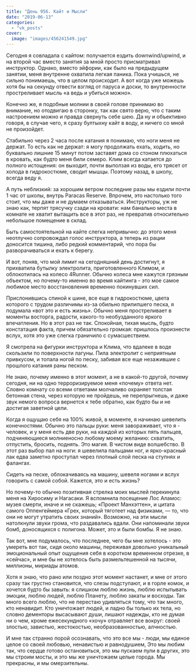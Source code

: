 ```yaml
---
title: "День 956. Кайт и Мысли"
date: "2019-06-13"
categories: 
  - "vk_posts"
cover:
  image: "images/456241549.jpg"
---
```


Сегодня я совладала с кайтом: получается ездить downwind/upwind, и на второй час вместо занятия за мной просто присматривал инструктор. Однако, вместо эйфории, как было на предыдущем занятии, меня внутренне охватила легкая паника. Пока учишься, не сильно понимаешь, что в целом происходит. А вот когда уже можешь хотя бы на секунду отвести взгляд от паруса и доски, то внутренности простреливает мысль «а ведь и убиться можно».

<!--more-->

Конечно же, я подобные молнии в своей голове принимаю во внимание, но отодвигаю в сторонку, так как свято верю, что с таким настроением можно и правда свернуть себе шею. Да ну и объективно говоря, в случае чего, я сразу бултыхну кайт в воду, и ничего со мной не произойдет.

Стабильно через 2 часа после катания я понимаю, что ноги меня не держат. То есть как не держат: я могу продолжать ехать, ходить, но буквально лишние 15 минут потом заставят дома со стоном плюхаться в кровать, как будто меня били семеро. Клим всегда катается до полного истощения: он выходит, почти выползая из воды, его трясет от холода в гидрокостюме, сводит мышцы. Поэтому назад, в школу, всегда веду я.

А путь неблизкий: за хорошим ветром последние разы мы ездили почти 1 час от школы, внутрь Paracas Reserve. Впрочем, это настолько того стоит, что мы даже и не думаем отказываться. Инструкторы, уж не знаю как, терпят трясучку сзади на кровати: нам банально места в комнате не хватит вытащить все в этот раз, не превратив относительно небольшое помещение в склад.

Быть самостоятельной на кайте слегка непривычно: до этого меня неотлучно сопровождал голос инструктора, а теперь из рации доносится тишина, либо редкий комментарий, что пора бы разворачиваться и ехать к берегу.

И вот, поняв, что мой лимит на сегодняшний день достигнут, я прихватила бутылку электролита, приготовленного Климом, и облокотилась на колесо 4Runner. Обычно колеса мне кажутся грязным объектом, но почему-то именно во время кайтинга - это мое самое любимое место восстановления временно покинувших сил.

Прислонившись спиной к шине, все еще в гидрокостюме, цвета которого с трудом различимы из-за обильно прилипшего песка, я подумала «вот это и есть жизнь». Обычно меня простреливает в моменты восторга, радости, какого-то необузданного яркого впечатления. Но в этот раз не так. Спокойная, тихая мысль, будто констатация факта, причем обязательно громкая: пришлось произнести вслух, хотя это уже слегка граничило с сумасшествием.

Я смотрела на фигурки инструктора и Клима, что вдалеке в воде скользили по поверхности лагуны. Пила электролит с неприятным привкусом, и топала ногой по песку, забивая все еще незажившие с прошлого катания раны песком.

Не знаю, почему именно в этот момент, а не в какой-то другой, почему сегодня, ни на одно терроризируемое меня «почему» ответа нет. Словно комнату со всеми ответами молчаливо охраняет толстая бетонная стена, через которую не пройдешь, не перепрыгнешь, и даже звук немого вопроса вернется к тебе обратно, как будто бы и не достигая заветной цели.

Когда я ощущаю себя на 100% живой, в моменте, я начинаю шевелить конечностями. Обычно это пальцы руки: меня завораживает, что я - человек, и у меня есть две руки, на каждой из которых пять пальцев, подчиняющиеся молниеносно любому моему желанию: схватить, отпустить, бросить, поднять. Это магия. В чистом виде волшебство. В этот раз выбор пал на ноги: я шевелила пальцами ног, и ярко-красный лак едва заметно проступал через плотный слой песка на ступнях и фалангах.

Сидеть на песке, облокачиваясь на машину, шевеля ногами и вслух говорить с самой собой. Кажется, это и есть жизнь?

Но почему-то обычно позитивная стрелка моих мыслей перекинула меня на Хиросиму и Нагасаки. Я вспомнила посещение Лос Аламос: музея смерти, иначе и не скажешь; «Проект Манхэттен», и цитата самого Оппенгеймера «Грех, который тяготеет над физиками, — то, что они не могут утратить своих знаний». Возможно, на эти мысли натолкнули звуки грома, что раздавались вдали. Они напоминали звуки бомб, доносящихся с полигона. Может, это и были бомбы. Я не знаю.

Так вот, мне подумалось, что последнее, чего бы мне хотелось - это умереть вот так, сидя около машины, переживая довольно уникальный эмоциональный опыт ощущения себя в коротком временном отрезке, в «сейчас», и мне бы не хотелось быть размельтешенной на тысячи, миллионы, мириады атомов.

Хотя я знаю, что рано или поздно этот момент настанет, и мне от этого сразу так грустно становится, что слезы подступают, и в горле комок, и хочется будто бы завыть: я слишком люблю жизнь, люблю испытывать эмоции, люблю людей, люблю Планету, люблю закаты и восходы. Так много всего люблю, что не перестаю удивляться тому, что так много, кто ненавидит. Кто уничтожает людей, и ладно бы только их тела, но словно дементоры высасывают души, лишают надежды, кто не думая ни о чем, кроме ежесекундного «хочу» отравляет все вокруг: своей злостью, завистью, жестокостью, необразованностью, алчностью.

И мне так странно порой осознавать, что это все мы - люди, мы единое целое со своей любовью, ненавистью и равнодушием, Это мы любим так, что сердце готово остановиться, это мы пускаем пули в других, это мы строим мосты, и это мы же уничтожаем целые города. Мы прекрасны, и мы омерзительны.
